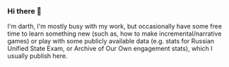 ### Hi there 👋

I'm darth, I'm mostly busy with my work, but occasionally have some free time to learn something new (such as, how to make incremental/narrative games) or play with some publicly available data (e.g. stats for Russian Unified State Exam, or Archive of Our Own engagement stats), which I usually publish here.

<!--
**darthaline/darthaline** is a ✨ _special_ ✨ repository because its `README.md` (this file) appears on your GitHub profile.

Here are some ideas to get you started:

- 🔭 I’m currently working on ...
- 🌱 I’m currently learning ...
- 👯 I’m looking to collaborate on ...
- 🤔 I’m looking for help with ...
- 💬 Ask me about ...
- 📫 How to reach me: ...
- 😄 Pronouns: ...
- ⚡ Fun fact: ...
-->
